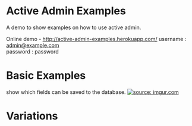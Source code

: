 Active Admin Examples
=====================

A demo to show examples on how to use active admin.

Online demo - http://active-admin-examples.herokuapp.com/
username : admin@example.com  
password : password

Basic Examples
==============
show which fields can be saved to the database.
<a href="http://imgur.com/oMj7m9w"><img src="http://i.imgur.com/oMj7m9w.png" title="source: imgur.com" /></a>

Variations
==========
